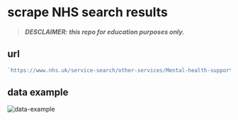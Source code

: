 # scrape NHS search results

> **_DESCLAIMER: this repo for education purposes only._**

## url

```js
`https://www.nhs.uk/service-search/other-services/Mental-health-support/${postcode}/Results/92/${lat}/${long}/330/0?distance=${distance}&ResultsOnPageValue=${result_on_page}&isNational=${is_national}&totalItems=${maximum_number_of_seach_results}&currentPage=${current_page_number}`;
```

## data example

![data-example](https://i.imgur.com/neWm2oZ.png)
